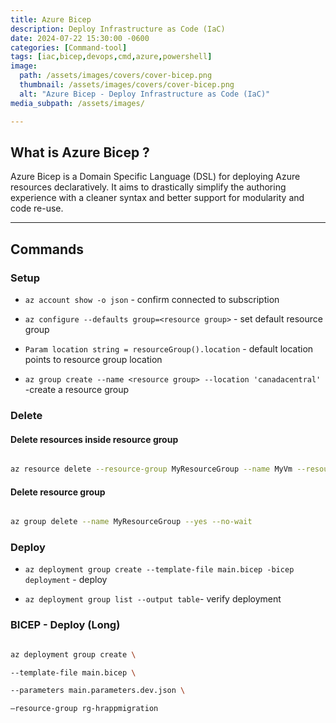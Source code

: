 ```yaml
---
title: Azure Bicep
description: Deploy Infrastructure as Code (IaC)
date: 2024-07-22 15:30:00 -0600
categories: [Command-tool]
tags: [iac,bicep,devops,cmd,azure,powershell]
image:
  path: /assets/images/covers/cover-bicep.png
  thumbnail: /assets/images/covers/cover-bicep.png
  alt: "Azure Bicep - Deploy Infrastructure as Code (IaC)"
media_subpath: /assets/images/

---
```


## **What is Azure Bicep ?**

Azure Bicep is a Domain Specific Language (DSL) for deploying Azure resources declaratively. It aims to drastically simplify the authoring experience with a cleaner syntax and better support for modularity and code re-use.

---

## Commands

### Setup

- `az account show -o json` - confirm connected to subscription

- `az configure --defaults group=<resource group>` - set default resource group

- `Param location string = resourceGroup().location` - default location points to resource group location

- `az group create --name <resource group> --location 'canadacentral'` -create a resource group

### Delete

#### Delete resources inside resource group

```bash

az resource delete --resource-group MyResourceGroup --name MyVm --resource-type "Microsoft.Compute/virtualMachines"

```

#### Delete resource group

```bash

az group delete --name MyResourceGroup --yes --no-wait

```

### Deploy

- `az deployment group create --template-file main.bicep -bicep deployment` - deploy

- `az deployment group list --output table`- verify deployment

### BICEP - Deploy (Long)

```bash

az deployment group create \

--template-file main.bicep \

--parameters main.parameters.dev.json \

—resource-group rg-hrappmigration

```

